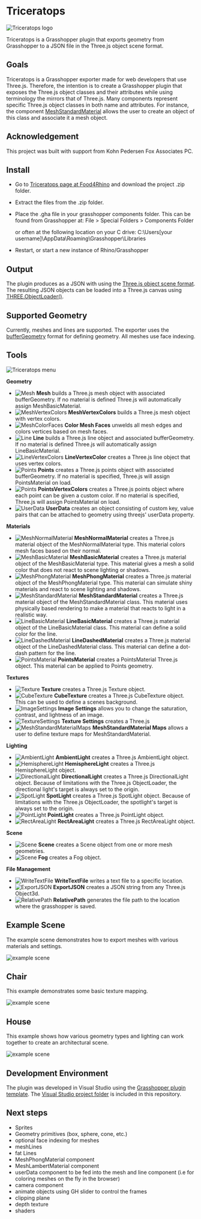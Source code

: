 # Triceratops

![Triceratops logo](assets/triceratops-logo-medium.png)

Triceratops is a Grasshopper plugin that exports geometry from Grasshopper to a JSON file in the Three.js object scene format.

## Goals

Triceratops is a Grasshopper exporter made for web developers that use Three.js. Therefore, the intention is to create a Grasshopper plugin that exposes the Three.js object classes and their attributes while using terminology the mirrors that of Three.js. Many components represent specific Three.js object classes in both name and attributes. For instance, the component [MeshStandardMaterial](https://threejs.org/docs/#api/en/materials/MeshStandardMaterial) allows the user to create an object of this class and associate it a mesh object.

## Acknowledgement
This project was built with support from Kohn Pedersen Fox Associates PC.

## Install

* Go to [Triceratops page at Food4Rhino](https://www.food4rhino.com/app/triceratops) and download the project .zip folder.
* Extract the files from the .zip folder.
* Place the .gha file in your grasshopper components folder. This can be found from Grasshopper at:
  File > Special Folders > Components Folder

  or often at the following location on your C drive:
  C:\Users\[your username]\AppData\Roaming\Grasshopper\Libraries
* Restart, or start a new instance of Rhino/Grasshopper

## Output

The plugin produces as a JSON with using the [Three.js object scene format](https://github.com/mrdoob/three.js/wiki/JSON-Object-Scene-format-4). The resulting JSON objects can be loaded into a Three.js canvas using [THREE.ObjectLoader()](https://threejs.org/docs/#api/en/loaders/ObjectLoader).

## Supported Geometry

Currently, meshes and lines are supported. The exporter uses the [bufferGeometry](https://threejs.org/docs/#api/en/core/BufferGeometry) format for defining geometry. All meshes use face indexing.

## Tools

![Triceratops menu](assets/triceratops_panel.png)

**Geometry**
* ![Mesh](assets/icons/Tri_Mesh.png) **Mesh** builds a Three.js mesh object with associated bufferGeometry. If no material is defined Three.js will automatically assign MeshBasicMaterial.
* ![MeshVertexColors](assets/icons/Tri_MeshVertexColors.png) **MeshVertexColors** builds a Three.js mesh object with vertex colors.
* ![MeshColorFaces](assets/icons/Tri_MeshColorFaces.png) **Color Mesh Faces** unwelds all mesh edges and colors vertices based on mesh faces.
* ![Line](assets/icons/Tri_Line.png) **Line** builds a Three.js line object and associated bufferGeometry. If no material is defined Three.js will automatically assign LineBasicMaterial.
* ![LineVertexColors](assets/icons/Tri_LineVertexColors.png) **LineVertexColor**  creates a Three.js line object that uses vertex colors.
* ![Points](assets/icons/Tri_Points.png) **Points** creates a Three.js points object with associated bufferGeometry. If no material is specified, Three.js will assign PointsMaterial on load.
* ![Points](assets/icons/Tri_PointsVertexColors.png) **PointsVertexColors** creates a Three.js points object where each point can be given a custom color. If no material is specified, Three.js will assign PointsMaterial on load.
* ![UserData](assets/icons/Tri_UserData.png) **UserData** creates an object consisting of custom key, value pairs that can be attached to geometry using threejs' userData property.

**Materials**
* ![MeshNormalMaterial](assets/icons/Tri_MeshNormalMaterial.png) **MeshNormalMaterial** creates a Three.js material object of the MeshNormalMaterial type. This material colors mesh faces based on their normal.
* ![MeshBasicMaterial](assets/icons/Tri_MeshBasicMaterial.png) **MeshBasicMaterial** creates a Three.js material object of the MeshBasicMaterial type. This material gives a mesh a solid color that does not react to scene lighting or shadows.
* ![MeshPhongMaterial](assets/icons/Tri_MeshPhongMaterial.png) **MeshPhongMaterial** creates a Three.js material object of the MeshPhongMaterial type. This material can simulate shiny materials and react to scene lighting and shadows.
* ![MeshStandardMaterial](assets/icons/Tri_MeshStandardMaterial.png) **MeshStandardMaterial** creates a Three.js material object of the MeshStandardMaterial class. This material uses physically based rendering to make a material that reacts to light in a realistic way.
* ![LineBasicMaterial](assets/icons/Tri_LineBasicMaterial.png) **LineBasicMaterial** creates a Three.js material object of the LineBasicMaterial class. This material can define a solid color for the line.
* ![LineDashedMaterial](assets/icons/Tri_LineDashedMaterial.png) **LineDashedMaterial** creates a Three.js material object of the LineDashedMaterial class. This material can define a dot-dash pattern for the line.
* ![PointsMaterial](assets/icons/Tri_PointsMaterial.png) **PointsMaterial** creates a PointsMaterial Three.js object. This material can be applied to Points geometry.

**Textures**
* ![Texture](assets/icons/Tri_Texture.png) **Texture** creates a Three.js Texture object.
* ![CubeTexture](assets/icons/Tri_CubeTexture.png) **CubeTexture** creates a Three.js CubeTexture object. This can be used to define a scenes background.
* ![ImageSettings](assets/icons/Tri_ImageSettings.png) **Image Settings** allows you to change the saturation, contrast, and lightness of an image.
* ![TextureSettings](assets/icons/Tri_TextureSettings.png) **Texture Settings** creates a Three.js
* ![MeshStandardMaterialMaps](assets/icons/Tri_MeshStandardMaterialMaps.png) **MeshStandardMaterial Maps** allows a user to define texture maps for MeshStandardMaterial.

**Lighting**
* ![AmbientLight](assets/icons/Tri_AmbientLight.png) **AmbientLight** creates a Three.js AmbientLight object.
* ![HemisphereLight](assets/icons/Tri_HemisphereLight.png) **HemisphereLight** creates a Three.js HemisphereLight object.
* ![DirectionalLight](assets/icons/Tri_DirectionalLight.png) **DirectionalLight** creates a Three.js DirectionalLight object. Because of limitations with the Three.js ObjectLoader, the directional light's target is always set to the origin.
* ![SpotLight](assets/icons/Tri_SpotLight.png) **SpotLight** creates a Three.js SpotLight object. Because of limitations with the Three.js ObjectLoader, the spotlight's target is always set to the origin.
* ![PointLight](assets/icons/Tri_PointLight.png) **PointLight** creates a Three.js PointLight object.
* ![RectAreaLight](assets/icons/Tri_RectAreaLight.png) **RectAreaLight** creates a Three.js RectAreaLight object.

**Scene**
* ![Scene](assets/icons/Tri_Scene.png) **Scene** creates a Scene object from one or more mesh geometries.
* ![Scene](assets/icons/Tri_Fog.png) **Fog** creates a Fog object.

**File Management**
* ![WriteTextFile](assets/icons/Tri_TextFile.png) **WriteTextFile** writes a text file to a specific location.
* ![ExportJSON](assets/icons/Tri_ExportJSON.png) **ExportJSON** creates a JSON string from any Three.js Object3d.
* ![RelativePath](assets/icons/Tri_RelativePath.png) **RelativePath** generates the file path to the location where the grasshopper is saved.

## Example Scene

The example scene demonstrates how to export meshes with various materials and settings.

![example scene](assets/example_scene_0.png)

## Chair

This example demonstrates some basic texture mapping.

![example scene](assets/chair.png)

## House

This example shows how various geometry types and lighting can work together to create an architectural scene.

![example scene](assets/house.png)

## Development Environment

The plugin was developed in Visual Studio using the [Grasshopper plugin template](https://marketplace.visualstudio.com/items?itemName=McNeel.GrasshopperAssemblyforv6). The [Visual Studio project folder](https://github.com/meliharvey/Triceratops/tree/master/threejs-exporter) is included in this repository.

## Next steps
* Sprites
* Geometry primitives (box, sphere, cone, etc.)
* optional face indexing for meshes
* meshLines
* fat Lines
* MeshPhongMaterial component
* MeshLambertMaterial component
* userData component to be fed into the mesh and line component (i.e for coloring meshes on the fly in the browser)
* camera component
* animate objects using GH slider to control the frames
* clipping plane
* depth texture
* shaders
